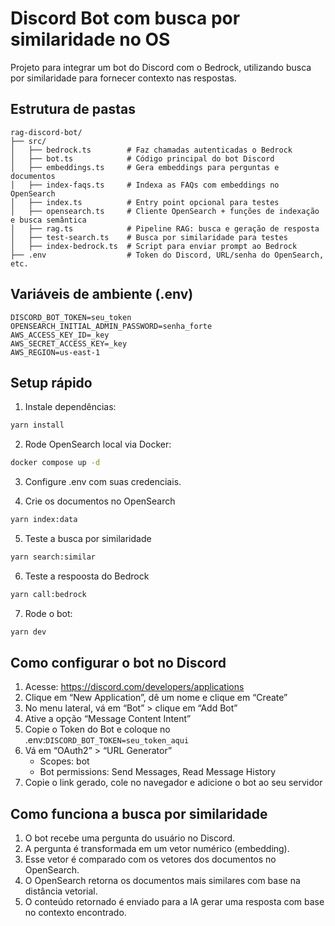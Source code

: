 # Discord Bot com busca por similaridade no OS

Projeto para integrar um bot do Discord com o Bedrock, utilizando busca por similaridade para fornecer contexto nas respostas.

## Estrutura de pastas

```
rag-discord-bot/
├── src/
│   ├── bedrock.ts        # Faz chamadas autenticadas o Bedrock
│   ├── bot.ts            # Código principal do bot Discord
│   ├── embeddings.ts     # Gera embeddings para perguntas e documentos
│   ├── index-faqs.ts     # Indexa as FAQs com embeddings no OpenSearch
│   ├── index.ts          # Entry point opcional para testes
│   ├── opensearch.ts     # Cliente OpenSearch + funções de indexação e busca semântica
│   ├── rag.ts            # Pipeline RAG: busca e geração de resposta
│   ├── test-search.ts    # Busca por similaridade para testes
│   ├── index-bedrock.ts  # Script para enviar prompt ao Bedrock
├── .env                  # Token do Discord, URL/senha do OpenSearch, etc.
```


## Variáveis de ambiente (.env)

```env
DISCORD_BOT_TOKEN=seu_token
OPENSEARCH_INITIAL_ADMIN_PASSWORD=senha_forte
AWS_ACCESS_KEY_ID=_key
AWS_SECRET_ACCESS_KEY=_key
AWS_REGION=us-east-1
```

## Setup rápido

1. Instale dependências:
```bash
yarn install
```
2.	Rode OpenSearch local via Docker:
```bash
docker compose up -d
```
3.	Configure .env com suas credenciais.

4.  Crie os documentos no OpenSearch
```bash
yarn index:data
```
5. Teste a busca por similaridade
```bash
yarn search:similar
```
6. Teste a respoosta do Bedrock
```bash
yarn call:bedrock
```
7.	Rode o bot:
```bash
yarn dev 
```

## Como configurar o bot no Discord
1.	Acesse: https://discord.com/developers/applications
2.	Clique em “New Application”, dê um nome e clique em “Create”
3.	No menu lateral, vá em “Bot” > clique em “Add Bot”
4.	Ative a opção “Message Content Intent”
5.	Copie o Token do Bot e coloque no .env:`DISCORD_BOT_TOKEN=seu_token_aqui`
6.	Vá em “OAuth2” > “URL Generator”
	-	Scopes: bot
	-	Bot permissions: Send Messages, Read Message History
7.	Copie o link gerado, cole no navegador e adicione o bot ao seu servidor

## Como funciona a busca por similaridade
1.	O bot recebe uma pergunta do usuário no Discord.
2.	A pergunta é transformada em um vetor numérico (embedding).
3.	Esse vetor é comparado com os vetores dos documentos no OpenSearch.
4.	O OpenSearch retorna os documentos mais similares com base na distância vetorial.
5.	O conteúdo retornado é enviado para a IA gerar uma resposta com base no contexto encontrado.